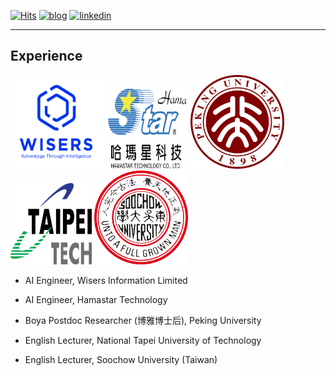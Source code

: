 [![Hits](https://hits.seeyoufarm.com/api/count/incr/badge.svg?url=https%3A%2F%2Fgithub.com%2Fhoward-haowen%2Fhoward-haowen.github.io&count_bg=%2367E805&title_bg=%23555555&icon=grav.svg&icon_color=%2367E805&title=visitors&edge_flat=false)](https://hits.seeyoufarm.com) [![blog](https://img.shields.io/badge/Visit-My_AI_blog-blue?style=flat&logo=blogger&logoColor=white)](https://howard-haowen.github.io/blog.ai/) [![linkedin](https://img.shields.io/badge/View-My%20LinkedIn-blue?style=flat&logo=linkedin&logoColor=white)](https://www.linkedin.com/in/haowen-jiang-phd-16242074/)

---
## Experience

<img width="150" height="150" src="https://github.com/howard-haowen/howard-haowen.github.io/raw/master/images/wisers.png">
<img width="130" height="130" src="https://github.com/howard-haowen/howard-haowen.github.io/raw/master/images/hamastar.png">
<img width="150" height="150" src="https://github.com/howard-haowen/howard-haowen.github.io/raw/master/images/pku.png">
<img width="130" height="130" src="https://github.com/howard-haowen/howard-haowen.github.io/raw/master/images/ntut.png">
<img width="150" height="150" src="https://github.com/howard-haowen/howard-haowen.github.io/raw/master/images/SoochowU.png">

- AI Engineer, Wisers Information Limited

- AI Engineer, Hamastar Technology

- Boya Postdoc Researcher (博雅博士后), Peking University

- English Lecturer, National Tapei University of Technology

- English Lecturer, Soochow University (Taiwan)

<!-- Remove above link if you don't want to attibute 
<p style="font-size:11px">Page template forked from <a href="https://github.com/evanca/quick-portfolio">evanca</a></p>
-->
